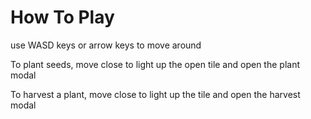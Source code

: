 # How To Play

use WASD keys or arrow keys to move around

To plant seeds, move close to light up the open tile and open the plant modal

To harvest a plant, move close to light up the tile and open the harvest modal

<!-- Auto-update: 2025-10-17T10:31:48.172947 -->
